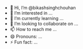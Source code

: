 - 👋 Hi, I’m @bikashsinghchouhan
- 👀 I’m interested in ...
- 🌱 I’m currently learning ...
- 💞️ I’m looking to collaborate on ...
- 📫 How to reach me ...
- 😄 Pronouns: ...
- ⚡ Fun fact: ...

<!---
bikashsinghchouhan/bikashsinghchouhan is a ✨ special ✨ repository because its `README.md` (this file) appears on your GitHub profile.
You can click the Preview link to take a look at your changes.
--->
